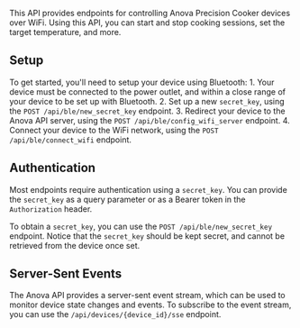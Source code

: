 This API provides endpoints for controlling Anova Precision Cooker devices over WiFi.
Using this API, you can start and stop cooking sessions, set the target temperature, and more.

## Setup
To get started, you'll need to setup your device using Bluetooth:
    1. Your device must be connected to the power outlet, and within a close range of your device to be set up
        with Bluetooth. 
    2. Set up a new `secret_key`, using the `POST /api/ble/new_secret_key` endpoint.
    3. Redirect your device to the Anova API server, using the `POST /api/ble/config_wifi_server` endpoint.
    4. Connect your device to the WiFi network, using the `POST /api/ble/connect_wifi` endpoint.
    
## Authentication
Most endpoints require authentication using a `secret_key`. You can provide the `secret_key` as a query parameter
or as a Bearer token in the `Authorization` header.

To obtain a `secret_key`, you can use the `POST /api/ble/new_secret_key` endpoint. Notice that the `secret_key` should be
kept secret, and cannot be retrieved from the device once set.

## Server-Sent Events
The Anova API provides a server-sent event stream, which can be used to monitor device state changes and events.
To subscribe to the event stream, you can use the `/api/devices/{device_id}/sse` endpoint.